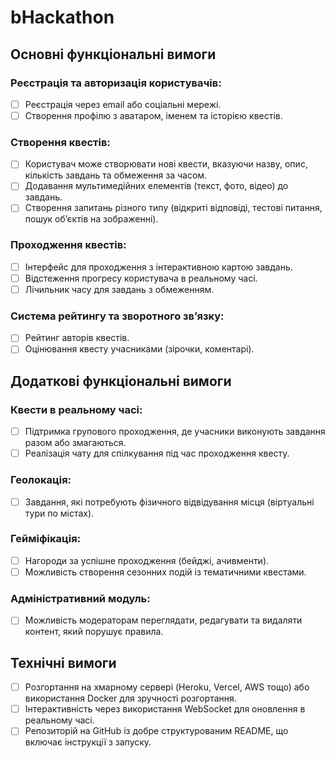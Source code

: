 # bHackathon

## Основні функціональні вимоги
### Реєстрація та авторизація користувачів:
- [ ] Реєстрація через email або соціальні мережі.
- [ ] Створення профілю з аватаром, іменем та історією квестів.

### Створення квестів:
- [ ] Користувач може створювати нові квести, вказуючи назву, опис, кількість завдань та обмеження за часом.
- [ ] Додавання мультимедійних елементів (текст, фото, відео) до завдань.
- [ ] Створення запитань різного типу (відкриті відповіді, тестові питання, пошук об’єктів на зображенні).

### Проходження квестів:
- [ ] Інтерфейс для проходження з інтерактивною картою завдань.
- [ ] Відстеження прогресу користувача в реальному часі.
- [ ] Лічильник часу для завдань з обмеженням.

### Система рейтингу та зворотного зв’язку:
- [ ] Рейтинг авторів квестів.
- [ ] Оцінювання квесту учасниками (зірочки, коментарі).

## Додаткові функціональні вимоги
### Квести в реальному часі:
- [ ] Підтримка групового проходження, де учасники виконують завдання разом або змагаються.
- [ ] Реалізація чату для спілкування під час проходження квесту.

### Геолокація:
- [ ] Завдання, які потребують фізичного відвідування місця (віртуальні тури по містах).

### Гейміфікація:
- [ ] Нагороди за успішне проходження (бейджі, ачивменти).
- [ ] Можливість створення сезонних подій із тематичними квестами.

### Адміністративний модуль:
- [ ] Можливість модераторам переглядати, редагувати та видаляти контент, який порушує правила.

## Технічні вимоги
- [ ] Розгортання на хмарному сервері (Heroku, Vercel, AWS тощо) або використання Docker для зручності розгортання.
- [ ] Інтерактивність через використання WebSocket для оновлення в реальному часі.
- [ ] Репозиторій на GitHub із добре структурованим README, що включає інструкції з запуску.
